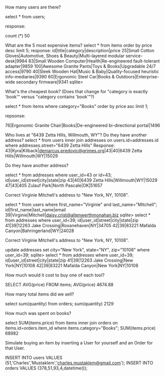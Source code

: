 How many users are there?

select * from users;

response:

count (*)
50

What are the 5 most expensive items?
select * from items order by price desc limit 5;
response:
id|title|category|description|price
25|Small Cotton Gloves|Automotive, Shoes & Beauty|Multi-layered modular service-desk|9984
83|Small Wooden Computer|Health|Re-engineered fault-tolerant adapter|9859
100|Awesome Granite Pants|Toys & Books|Upgradable 24/7 access|9790
40|Sleek Wooden Hat|Music & Baby|Quality-focused heuristic info-mediaries|9390
60|Ergonomic Steel Car|Books & Outdoors|Enterprise-wide secondary firmware|9341
sqlite>

What's the cheapest book? (Does that change for "category is exactly 'book'" versus "category contains 'book'"?)

select * from items where category="Books" order by price asc limit 1;

repsonse:

76|Ergonomic Granite Chair|Books|De-engineered bi-directional portal|1496


Who lives at "6439 Zetta Hills, Willmouth, WY"? Do they have another address?
select * from users inner join addresses on users.id=addresses.id where addresses.street="6439 Zetta Hills"
Response:
43|Kyra|Kilback|demarcus.predovic@grimes.org|43|40|6439 Zetta Hills|Willmouth|WY|15029

Do they have another address?

select * from addresses where user_id=43 or id=43;
id|user_id|street|city|state|zip
43|40|6439 Zetta Hills|Willmouth|WY|15029
47|43|405 Zulauf Park|North Pascale|OK|51657



Correct Virginie Mitchell's address to "New York, NY, 10108".

select * from users where first_name="Virginie" and last_name="Mitchell";
id|first_name|last_name|email
39|Virginie|Mitchell|daisy.crist@altenwerthmonahan.biz
sqlite> select * from addresses where user_id=39;
id|user_id|street|city|state|zip
41|39|12263 Jake Crossing|Roxanehaven|NY|34705
42|39|83221 Mafalda Canyon|Bahringerland|WY|24028

Correct Virginie Mitchell's address to "New York, NY, 10108".

update addresses set city="New York", state="NY", zip="10108" where user_id=39;
sqlite> select * from addresses where user_id=39;
id|user_id|street|city|state|zip
41|39|12263 Jake Crossing|New York|NY|10108
42|39|83221 Mafalda Canyon|New York|NY|10108

How much would it cost to buy one of each tool?

SELECT AVG(price) FROM items;
AVG(price)
4674.88

How many total items did we sell?

select sum(quantity) from orders;
sum(quantity)
2129

How much was spent on books?

select SUM(items.price) from items inner join orders on items.id=orders.item_id where items.category="Books";
SUM(items.price)
68982

Simulate buying an item by inserting a User for yourself and an Order for that User.

INSERT INTO users VALUES (51,'Charles','Mustaklem','charles.mustaklem@gmail.com');
INSERT INTO orders VALUES (378,51,93,4,datetime());
